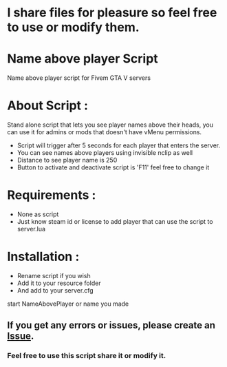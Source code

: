 # I share files for pleasure so feel free to use or modify them.
# Name above player Script

Name above player script for Fivem GTA V servers

# About Script :

Stand alone script that lets you see player names above their heads, you can use it for admins or mods that doesn't have vMenu permissions.
* Script will trigger after 5 seconds for each player that enters the server.
* You can see names above players using invisible nclip as well
* Distance to see player name is 250
* Button to activate and deactivate script is 'F11' feel free to change it

# Requirements :

- None as script
- Just know steam id or license to add player that can use the script to server.lua

# Installation :

* Rename script if you wish
* Add it to your resource folder
* And add to your server.cfg

start NameAbovePlayer or name you made

## If you get any errors or issues, please create an [Issue](https://github.com/zharrane/NameAbovePlayer/issues/new).

### Feel free to use this script share it or modify it.
